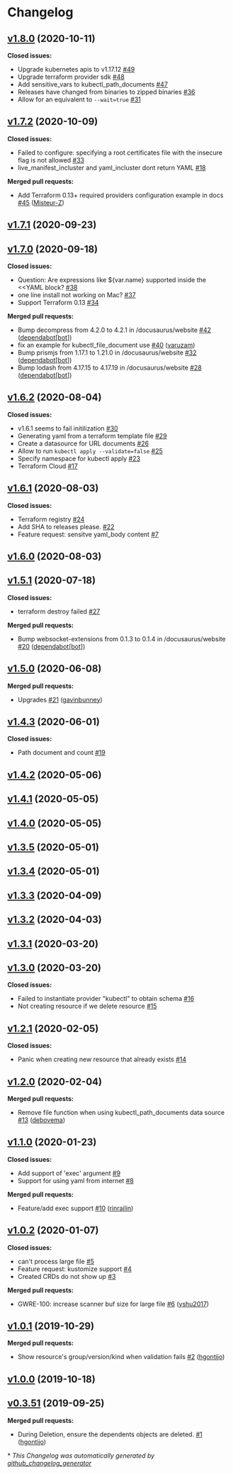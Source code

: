 # Changelog

## [v1.8.0](https://github.com/gavinbunney/terraform-provider-kubectl/tree/v1.8.0) (2020-10-11)

**Closed issues:**

- Upgrade kubernetes apis to v1.17.12 [\#49](https://github.com/gavinbunney/terraform-provider-kubectl/issues/49)
- Upgrade terraform provider sdk [\#48](https://github.com/gavinbunney/terraform-provider-kubectl/issues/48)
- Add sensitive\_vars to kubectl\_path\_documents [\#47](https://github.com/gavinbunney/terraform-provider-kubectl/issues/47)
- Releases have changed from binaries to zipped binaries [\#36](https://github.com/gavinbunney/terraform-provider-kubectl/issues/36)
- Allow for an equivalent to `--wait=true` [\#31](https://github.com/gavinbunney/terraform-provider-kubectl/issues/31)

## [v1.7.2](https://github.com/gavinbunney/terraform-provider-kubectl/tree/v1.7.2) (2020-10-09)

**Closed issues:**

- Failed to configure: specifying a root certificates file with the insecure flag is not allowed [\#33](https://github.com/gavinbunney/terraform-provider-kubectl/issues/33)
- live\_manifest\_incluster and yaml\_incluster dont return YAML [\#18](https://github.com/gavinbunney/terraform-provider-kubectl/issues/18)

**Merged pull requests:**

- Add Terraform 0.13+ required providers configuration example in docs [\#45](https://github.com/gavinbunney/terraform-provider-kubectl/pull/45) ([Misteur-Z](https://github.com/Misteur-Z))

## [v1.7.1](https://github.com/gavinbunney/terraform-provider-kubectl/tree/v1.7.1) (2020-09-23)

## [v1.7.0](https://github.com/gavinbunney/terraform-provider-kubectl/tree/v1.7.0) (2020-09-18)

**Closed issues:**

- Question: Are expressions like ${var.name} supported inside the \<\<YAML block? [\#38](https://github.com/gavinbunney/terraform-provider-kubectl/issues/38)
- one line install not working on Mac? [\#37](https://github.com/gavinbunney/terraform-provider-kubectl/issues/37)
- Support Terraform 0.13 [\#34](https://github.com/gavinbunney/terraform-provider-kubectl/issues/34)

**Merged pull requests:**

- Bump decompress from 4.2.0 to 4.2.1 in /docusaurus/website [\#42](https://github.com/gavinbunney/terraform-provider-kubectl/pull/42) ([dependabot[bot]](https://github.com/apps/dependabot))
- fix an example for kubectl\_file\_document use [\#40](https://github.com/gavinbunney/terraform-provider-kubectl/pull/40) ([varuzam](https://github.com/varuzam))
- Bump prismjs from 1.17.1 to 1.21.0 in /docusaurus/website [\#32](https://github.com/gavinbunney/terraform-provider-kubectl/pull/32) ([dependabot[bot]](https://github.com/apps/dependabot))
- Bump lodash from 4.17.15 to 4.17.19 in /docusaurus/website [\#28](https://github.com/gavinbunney/terraform-provider-kubectl/pull/28) ([dependabot[bot]](https://github.com/apps/dependabot))

## [v1.6.2](https://github.com/gavinbunney/terraform-provider-kubectl/tree/v1.6.2) (2020-08-04)

**Closed issues:**

- v1.6.1 seems to fail initilization [\#30](https://github.com/gavinbunney/terraform-provider-kubectl/issues/30)
- Generating yaml from a terraform template file [\#29](https://github.com/gavinbunney/terraform-provider-kubectl/issues/29)
- Create a datasource for URL documents [\#26](https://github.com/gavinbunney/terraform-provider-kubectl/issues/26)
- Allow to run `kubectl apply --validate=false` [\#25](https://github.com/gavinbunney/terraform-provider-kubectl/issues/25)
- Specify namespace for kubectl apply [\#23](https://github.com/gavinbunney/terraform-provider-kubectl/issues/23)
- Terraform Cloud [\#17](https://github.com/gavinbunney/terraform-provider-kubectl/issues/17)

## [v1.6.1](https://github.com/gavinbunney/terraform-provider-kubectl/tree/v1.6.1) (2020-08-03)

**Closed issues:**

- Terraform registry [\#24](https://github.com/gavinbunney/terraform-provider-kubectl/issues/24)
- Add SHA to releases please.  [\#22](https://github.com/gavinbunney/terraform-provider-kubectl/issues/22)
- Feature request: sensitve yaml\_body content [\#7](https://github.com/gavinbunney/terraform-provider-kubectl/issues/7)

## [v1.6.0](https://github.com/gavinbunney/terraform-provider-kubectl/tree/v1.6.0) (2020-08-03)

## [v1.5.1](https://github.com/gavinbunney/terraform-provider-kubectl/tree/v1.5.1) (2020-07-18)

**Closed issues:**

- terraform destroy failed [\#27](https://github.com/gavinbunney/terraform-provider-kubectl/issues/27)

**Merged pull requests:**

- Bump websocket-extensions from 0.1.3 to 0.1.4 in /docusaurus/website [\#20](https://github.com/gavinbunney/terraform-provider-kubectl/pull/20) ([dependabot[bot]](https://github.com/apps/dependabot))

## [v1.5.0](https://github.com/gavinbunney/terraform-provider-kubectl/tree/v1.5.0) (2020-06-08)

**Merged pull requests:**

- Upgrades [\#21](https://github.com/gavinbunney/terraform-provider-kubectl/pull/21) ([gavinbunney](https://github.com/gavinbunney))

## [v1.4.3](https://github.com/gavinbunney/terraform-provider-kubectl/tree/v1.4.3) (2020-06-01)

**Closed issues:**

- Path document and count [\#19](https://github.com/gavinbunney/terraform-provider-kubectl/issues/19)

## [v1.4.2](https://github.com/gavinbunney/terraform-provider-kubectl/tree/v1.4.2) (2020-05-06)

## [v1.4.1](https://github.com/gavinbunney/terraform-provider-kubectl/tree/v1.4.1) (2020-05-05)

## [v1.4.0](https://github.com/gavinbunney/terraform-provider-kubectl/tree/v1.4.0) (2020-05-05)

## [v1.3.5](https://github.com/gavinbunney/terraform-provider-kubectl/tree/v1.3.5) (2020-05-01)

## [v1.3.4](https://github.com/gavinbunney/terraform-provider-kubectl/tree/v1.3.4) (2020-05-01)

## [v1.3.3](https://github.com/gavinbunney/terraform-provider-kubectl/tree/v1.3.3) (2020-04-09)

## [v1.3.2](https://github.com/gavinbunney/terraform-provider-kubectl/tree/v1.3.2) (2020-04-03)

## [v1.3.1](https://github.com/gavinbunney/terraform-provider-kubectl/tree/v1.3.1) (2020-03-20)

## [v1.3.0](https://github.com/gavinbunney/terraform-provider-kubectl/tree/v1.3.0) (2020-03-20)

**Closed issues:**

- Failed to instantiate provider "kubectl" to obtain schema [\#16](https://github.com/gavinbunney/terraform-provider-kubectl/issues/16)
- Not creating resource if we delete resource [\#15](https://github.com/gavinbunney/terraform-provider-kubectl/issues/15)

## [v1.2.1](https://github.com/gavinbunney/terraform-provider-kubectl/tree/v1.2.1) (2020-02-05)

**Closed issues:**

- Panic when creating new resource that already exists [\#14](https://github.com/gavinbunney/terraform-provider-kubectl/issues/14)

## [v1.2.0](https://github.com/gavinbunney/terraform-provider-kubectl/tree/v1.2.0) (2020-02-04)

**Merged pull requests:**

- Remove file function when using kubectl\_path\_documents data source [\#13](https://github.com/gavinbunney/terraform-provider-kubectl/pull/13) ([debovema](https://github.com/debovema))

## [v1.1.0](https://github.com/gavinbunney/terraform-provider-kubectl/tree/v1.1.0) (2020-01-23)

**Closed issues:**

- Add support of 'exec' argument [\#9](https://github.com/gavinbunney/terraform-provider-kubectl/issues/9)
- Support for using yaml from internet [\#8](https://github.com/gavinbunney/terraform-provider-kubectl/issues/8)

**Merged pull requests:**

- Feature/add exec support [\#10](https://github.com/gavinbunney/terraform-provider-kubectl/pull/10) ([rinrailin](https://github.com/rinrailin))

## [v1.0.2](https://github.com/gavinbunney/terraform-provider-kubectl/tree/v1.0.2) (2020-01-07)

**Closed issues:**

- can't process large file [\#5](https://github.com/gavinbunney/terraform-provider-kubectl/issues/5)
- Feature request: kustomize support [\#4](https://github.com/gavinbunney/terraform-provider-kubectl/issues/4)
- Created CRDs do not show up [\#3](https://github.com/gavinbunney/terraform-provider-kubectl/issues/3)

**Merged pull requests:**

- GWRE-100: increase scanner buf size for large file [\#6](https://github.com/gavinbunney/terraform-provider-kubectl/pull/6) ([yshu2017](https://github.com/yshu2017))

## [v1.0.1](https://github.com/gavinbunney/terraform-provider-kubectl/tree/v1.0.1) (2019-10-29)

**Merged pull requests:**

- Show resource's group/version/kind when validation fails [\#2](https://github.com/gavinbunney/terraform-provider-kubectl/pull/2) ([hgontijo](https://github.com/hgontijo))

## [v1.0.0](https://github.com/gavinbunney/terraform-provider-kubectl/tree/v1.0.0) (2019-10-18)

## [v0.3.51](https://github.com/gavinbunney/terraform-provider-kubectl/tree/v0.3.51) (2019-09-25)

**Merged pull requests:**

- During Deletion, ensure the dependents objects are deleted. [\#1](https://github.com/gavinbunney/terraform-provider-kubectl/pull/1) ([hgontijo](https://github.com/hgontijo))



\* *This Changelog was automatically generated by [github_changelog_generator](https://github.com/github-changelog-generator/github-changelog-generator)*
